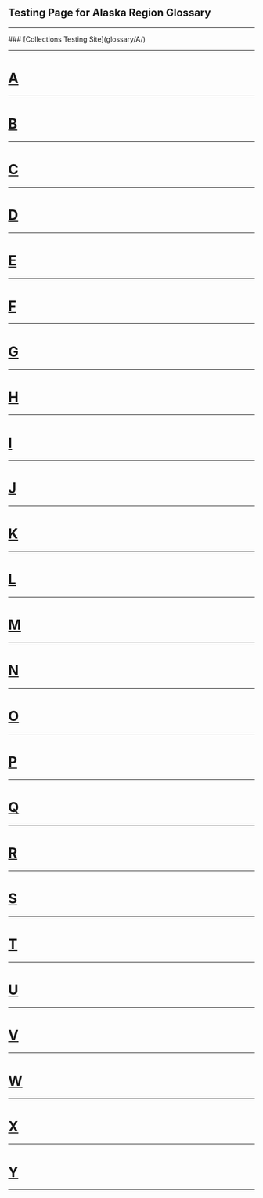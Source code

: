 ## Testing Page for Alaska Region Glossary
<hr>
### [Collections Testing Site](glossary/A/)

___


# [**A**](https://ironrico.github.io/TestGlossary/A) 
---
# [**B**](https://ironrico.github.io/TestGlossary/B)
---
# [**C**](https://ironrico.github.io/TestGlossary/C) 
---
# [**D**](https://ironrico.github.io/TestGlossary/D) 
---
# [**E**](https://ironrico.github.io/TestGlossary/E)
---
# [**F**](https://ironrico.github.io/TestGlossary/F) 
---
# [**G**](https://ironrico.github.io/TestGlossary/G) 
---
# [**H**](https://ironrico.github.io/TestGlossary/H) 
---
# [**I**](https://ironrico.github.io/TestGlossary/I)
---
# [**J**](https://ironrico.github.io/TestGlossary/J) 
---
# [**K**](https://ironrico.github.io/TestGlossary/K) 
---
# [**L**](https://ironrico.github.io/TestGlossary/L) 
---
# [**M**](https://ironrico.github.io/TestGlossary/M) 
---
# [**N**](https://ironrico.github.io/TestGlossary/N) 
---
# [**O**](https://ironrico.github.io/TestGlossary/O) 
---
# [**P**](https://ironrico.github.io/TestGlossary/P)
---
# [**Q**](https://ironrico.github.io/TestGlossary/Q)
---
# [**R**](https://ironrico.github.io/TestGlossary/R) 
---
# [**S**](https://ironrico.github.io/TestGlossary/S) 
---
# [**T**](https://ironrico.github.io/TestGlossary/T) 
---
# [**U**](https://ironrico.github.io/TestGlossary/U)
---
# [**V**](https://ironrico.github.io/TestGlossary/V) 
---
# [**W**](https://ironrico.github.io/TestGlossary/W) 
---
# [**X**](https://ironrico.github.io/TestGlossary/X) 
---
# [**Y**](https://ironrico.github.io/TestGlossary/Y) 
---





